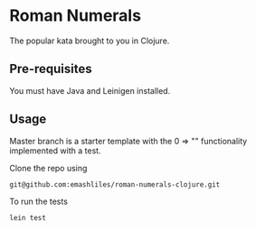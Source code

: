 # Roman Numerals

The popular kata brought to you in Clojure.

## Pre-requisites 

You must have Java and Leinigen installed.

## Usage

Master branch is a starter template with the 0 => "" functionality implemented with a test.

Clone the repo using

```
git@github.com:emashliles/roman-numerals-clojure.git

```

To run the tests

```
lein test

```
